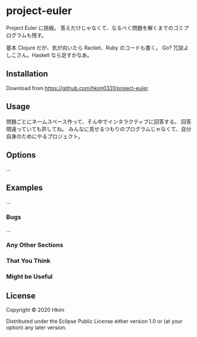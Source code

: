 # project-euler

Project Euler に挑戦。
答えだけじゃなくて、なるべく問題を解くまでのゴミプログラムも残す。

基本 Clojure だが、気が向いたら Racket、Ruby のコードも書く。
Go? 冗談よしこさん。Haskell なら足すかなあ。

## Installation

Download from https://github.com/hkim0331/project-euler.

## Usage

問題ごとにネームスペース作って、そん中でインタラクティブに回答する。
回答間違っていても許してね。
みんなに見せるつもりのプログラムじゃなくて、自分自身のためにやるプロジェクト。

## Options

...

## Examples

...

### Bugs

...

### Any Other Sections
### That You Think
### Might be Useful

## License

Copyright © 2020 Hkim

Distributed under the Eclipse Public License either version 1.0 or (at
your option) any later version.
